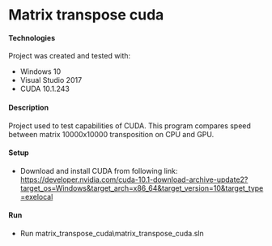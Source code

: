 # Matrix transpose cuda


#### Technologies
Project was created and tested with:
* Windows 10
* Visual Studio 2017
* CUDA 10.1.243


#### Description
Project used to test capabilities of CUDA. This program compares speed between matrix 10000x10000 transposition on CPU and GPU.


#### Setup
- Download and install CUDA from following link:
https://developer.nvidia.com/cuda-10.1-download-archive-update2?target_os=Windows&target_arch=x86_64&target_version=10&target_type=exelocal 


#### Run
- Run matrix_transpose_cuda\matrix_transpose_cuda.sln



